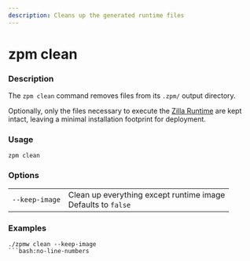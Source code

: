 ```yaml
---
description: Cleans up the generated runtime files
---
```


# zpm clean

### Description

The `zpm clean` command removes files from its `.zpm/` output directory.

Optionally, only the files necessary to execute the [Zilla Runtime](/reference/zilla/README.md) are kept intact, leaving a minimal installation footprint for deployment.

### Usage

```bash:no-line-numbers
zpm clean
```

### Options

|                |                                                                                   |
| -------------- | --------------------------------------------------------------------------------- |
| `--keep-image` | Clean up everything except runtime image<br>Defaults to `false` |

### Examples

```bash:no-line-numbers
./zpmw clean --keep-image
```bash:no-line-numbers
